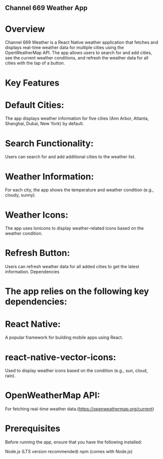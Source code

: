 ## Channel 669 Weather App
# Overview
Channel 669 Weather is a React Native weather application that fetches and displays real-time weather data for multiple cities using the OpenWeatherMap API. The app allows users to search for and add cities, see the current weather conditions, and refresh the weather data for all cities with the tap of a button.

# Key Features
# Default Cities: 
The app displays weather information for five cities (Ann Arbor, Atlanta, Shanghai, Dubai, New York) by default.
# Search Functionality: 
Users can search for and add additional cities to the weather list.
# Weather Information: 
For each city, the app shows the temperature and weather condition (e.g., cloudy, sunny).
# Weather Icons: 
The app uses Ionicons to display weather-related icons based on the weather condition.
# Refresh Button: 
Users can refresh weather data for all added cities to get the latest information.
Dependencies

# The app relies on the following key dependencies:
# React Native: 
A popular framework for building mobile apps using React.
# react-native-vector-icons: 
Used to display weather icons based on the condition (e.g., sun, cloud, rain).
# OpenWeatherMap API: 
For fetching real-time weather data.(https://openweathermap.org/current) 
# Prerequisites
Before running the app, ensure that you have the following installed:

Node.js (LTS version recommended)
npm (comes with Node.js)
